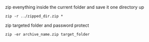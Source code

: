 zip evenything inside the current folder and save it one directory up

```
zip -r ../zipped_dir.zip *
```

zip targeted folder and password protect

```
zip -er archive_name.zip target_folder
```
